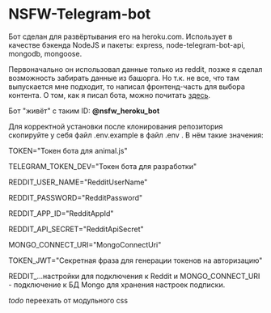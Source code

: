 # NSFW-Telegram-bot

Бот сделан для развёртывания его на heroku.com. Использует в качестве бэкенда NodeJS и пакеты: express, node-telegram-bot-api, mongodb, mongoose.

Первоначально он использовал данные только из reddit, позже я сделал возможность забирать данные из башорга. Но т.к. не все, что там выпускается мне подходит, то написал фронтенд-часть для выбора контента. О том, как я писал бота, можно почитать [здесь](https://dev.to/slkarol/series/10480).

Бот "живёт" с таким ID: **@nsfw_heroku_bot**

Для корректной установки после клонирования репозитория скопируйте у себя файл .env.example в файл .env . В нём такие значения:

TOKEN="Токен бота для animal.js"

TELEGRAM_TOKEN_DEV="Токен бота для разработки"

REDDIT_USER_NAME="RedditUserName"

REDDIT_PASSWORD="RedditPassword"

REDDIT_APP_ID="RedditAppId"

REDDIT_API_SECRET="RedditApiSecret"

MONGO_CONNECT_URI="MongoConnectUri"

TOKEN_JWT="Секретная фраза для генерации токенов на авторизацию"

REDDIT\_...настройки для подключения к Reddit и MONGO_CONNECT_URI - подключение к БД Mongo для хранения настроек подписки.

_todo_ переехать от модульного css

